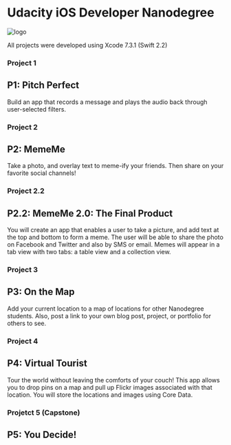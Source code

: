# Udacity iOS Developer Nanodegree

![logo](https://s3-us-west-1.amazonaws.com/udacity-content/degrees/catalog-images/nd003.png)

All projects were developed using Xcode 7.3.1 (Swift 2.2)

### Project 1
## P1: Pitch Perfect

  Build an app that records a message and plays the audio back through user-selected filters.

### Project 2
## P2: MemeMe

  Take a photo, and overlay text to meme-ify your friends. Then share on your favorite social channels!

### Project 2.2
## P2.2: MemeMe 2.0: The Final Product

   You will create an app that enables a user to take a picture, and add text at the top and bottom to form a meme. The user will be able to share the photo on Facebook and Twitter and also by SMS or email. Memes will appear in a tab view with two tabs: a table view and a collection view.

### Project 3
## P3: On the Map

  Add your current location to a map of locations for other Nanodegree students. Also, post a link to your own blog post, project, or portfolio for others to see.

### Project 4
## P4: Virtual Tourist

  Tour the world without leaving the comforts of your couch! This app allows you to drop pins on a map and pull up Flickr images associated with that location. You will store the locations and images using Core Data.

### Projetct 5 (Capstone)
## P5: You Decide!
